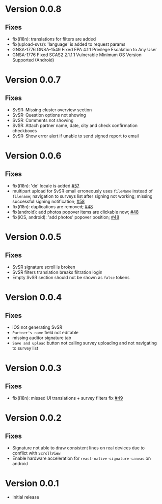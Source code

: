 # Version 0.0.8

## Fixes

* fix(i18n): translations for filters are added
* fix(upload-svsr): 'language' is added to request params
* GNSA-1776 GNSA-1549 Fixed EPA 4.1.1 Privilege Escalation to Any User
* GNSA-1776 Fixed SCAS2 2.1.1.1 Vulnerable Minimum OS Version Supported (Android)

# Version 0.0.7

## Fixes

* SvSR: Missing cluster overview section
* SvSR: Question options not showing
* SvSR: Comments not showing
* SvSR: Attach partner name, date, city and check confirmation checkboxes
* SvSR: Show error alert if unable to send signed report to email

# Version 0.0.6

## Fixes

* fix(i18n): 'de' locale is added [#57](https://git.daimler.com/GNSA/gnsa-mobile-audit-execution/pull/57)
* multipart upload for SvSR email erroneously uses `fileName` instead of `filename`; navigation to surveys list after signing not working; missing successful signing notification; [#58](https://git.daimler.com/GNSA/gnsa-mobile-audit-execution/pull/58) 
* fix(i18n): duplications are removed; [#48](https://git.daimler.com/GNSA/gnsa-mobile-audit-execution/pull/48)
* fix(android): add photos popover items are clickable now; [#48](https://git.daimler.com/GNSA/gnsa-mobile-audit-execution/pull/48)
* fix(iOS, android): 'add photos' popover position; [#48](https://git.daimler.com/GNSA/gnsa-mobile-audit-execution/pull/48)

# Version 0.0.5

## Fixes

* SvSR signature scroll is broken
* SvSR filters translation breaks filtration login
* Empty SvSR section should not be shown as `false` tokens

# Version 0.0.4

## Fixes

* iOS not generating SvSR
* `Partner's name` field not editable
* missing auditor signature tab
* `Save and upload` button not calling survey uploading and not navigating to survey list

# Version 0.0.3

## Fixes

* fix(i18n): missed UI translations + survey filters fix [#49](https://git.daimler.com/GNSA/gnsa-mobile-audit-execution/pull/49)

# Version 0.0.2

## Fixes

* Signature not able to draw consistent lines on real devices due to conflict with `ScrollView`
* Enable hardware acceleration for `react-native-signature-canvas` on android 

# Version 0.0.1

* Initial release
